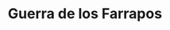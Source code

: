 ﻿---
title: "Guerra de los Farrapos"
permalink: periodes_796.html
layout: periode
dataInici: 1835-09-19
dataFi: 1845-03-01
sidebar: periodes
pares:
  - id: 315
    title: "Era de las Revoluciones"
    dataInici: "(1775)"
    dataFi: "(1848)"

fills:
jocsPrincipals:
  - title: "Farrapos"
    bggId: 96440
    dataInici: 
    dataFi: 

jocsEscenaris:
jocsEpoca:
jocsEpocaEscenaris:
---
